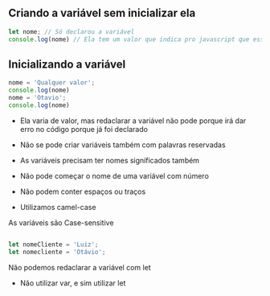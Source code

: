 
## Criando a variável sem inicializar ela

~~~js
let nome; // Só declarou a variável
console.log(nome) // Ela tem um valor que indica pro javascript que essa variável não tem um valor, esse valor se chama undefined
~~~

## Inicializando a variável
~~~js
nome = 'Qualquer valor';
console.log(nome)
nome = 'Otavio';
console.log(nome)
~~~  

- Ela varia de valor, mas redaclarar a variável não pode porque irá dar erro no código porque já foi declarado

- Não se pode criar variáveis também com palavras reservadas
- As variáveis precisam ter nomes significados também 
- Não pode começar o nome de uma variável com número
- Não podem conter espaços ou traços
- Utilizamos camel-case

As variáveis são Case-sensitive

~~~js

let nomeCliente = 'Luiz';
let nomecliente = 'Otávio';

~~~

Não podemos redaclarar a variável com let

- Não utilizar var, e sim utilizar let




                                                